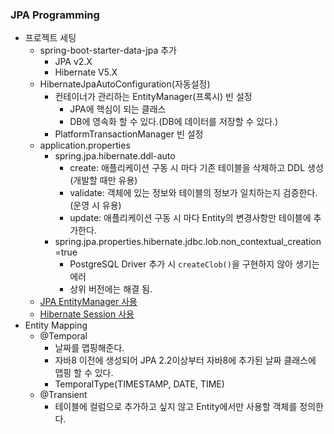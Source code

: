 ### JPA Programming

- 프로젝트 세팅
    - spring-boot-starter-data-jpa 추가
        - JPA v2.X
        - Hibernate V5.X
    - HibernateJpaAutoConfiguration(자동설정)
        - 컨테이너가 관리하는 EntityManager(프록시) 빈 설정
            - JPA에 핵심이 되는 클래스
            - DB에 영속화 할 수 있다.(DB에 데이터를 저장할 수 있다.)
        - PlatformTransactionManager 빈 설정
    - application.properties
        - spring.jpa.hibernate.ddl-auto
            - create: 애플리케이션 구동 시 마다 기존 테이블을 삭제하고 DDL 생성(개발할 때만 유용)
            - validate: 객체에 있는 정보와 테이블의 정보가 일치하는지 검증한다.(운영 시 유용)
            - update: 애플리케이션 구동 시 마다 Entity의 변경사항만 테이블에 추가한다.
        - spring.jpa.properties.hibernate.jdbc.lob.non_contextual_creation=true
            - PostgreSQL Driver 추가 시 `createClob()`을 구현하지 않아 생기는 에러
            - 상위 버전에는 해결 됨.
    - [JPA EntityManager 사용](./src/main/java/me/whiteship/jpaspringboot/JpaRunner.java)
    - [Hibernate Session 사용](./src/main/java/me/whiteship/jpaspringboot/HibernateRunner.java)
- Entity Mapping
    - @Temporal
        - 날짜를 맵핑해준다.
        - 자바8 이전에 생성되어 JPA 2.2이상부터 자바8에 추가된 날짜 클래스에 맵핑 할 수 있다.
        - TemporalType(TIMESTAMP, DATE, TIME)
    - @Transient
        - 테이블에 컬럼으로 추가하고 싶지 않고 Entity에서만 사용할 객체를 정의한다.